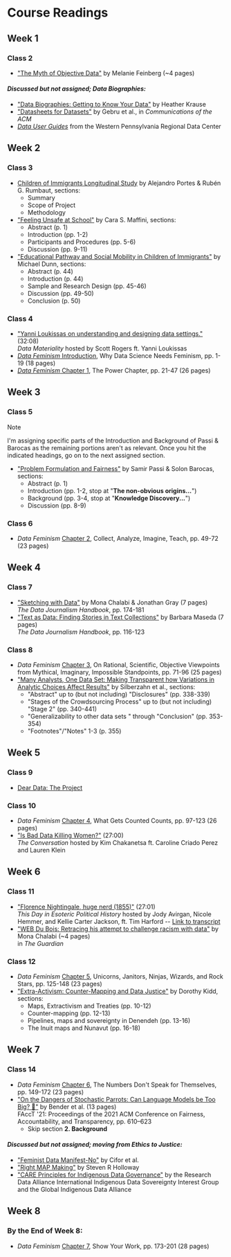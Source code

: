 # Course Readings

## Week 1

### Class 2

- ["The Myth of Objective Data"](https://thereader.mitpress.mit.edu/the-myth-of-objective-data/) by Melanie Feinberg (~4 pages)

#### *Discussed but not assigned; Data Biographies:*

- ["Data Biographies: Getting to Know Your Data"](https://gijn.org/2017/03/27/data-biographies-getting-to-know-your-data/) by Heather Krause
- ["Datasheets for Datasets"](https://doi.org/10.1145/3458723) by Gebru et al., in *Communications of the ACM*
- [*Data User Guides*](https://github.com/rgradeck/Data-User-Guides/blob/master/README.md) from the Western Pennsylvania Regional Data Center

## Week 2

### Class 3

- [Children of Immigrants Longitudinal Study](https://doi.org/10.3886/ICPSR20520.v3) by Alejandro Portes & Rubén G. Rumbaut, sections:
   - Summary
   - Scope of Project
   - Methodology
- ["Feeling Unsafe at School"](https://docs.lib.purdue.edu/jsaaea/vol11/iss1/2/) by Cara S. Maffini, sections:
   - Abstract (p. 1)
   - Introduction (pp. 1-2)
   - Participants and Procedures (pp. 5-6)
   - Discussion (pp. 9-11)
- ["Educational Pathway and Social Mobility in Children of Immigrants"](https://doi.org/10.5539/ies.v12n12p44) by Michael Dunn, sections:
   - Abstract (p. 44)
   - Introduction (p. 44)
   - Sample and Research Design (pp. 45-46)
   - Discussion (pp. 49-50)
   - Conclusion (p. 50)

### Class 4

- ["Yanni Loukissas on understanding and designing data settings."](https://soundcloud.com/bbkvasari/data-materiality-episode-4-yanni-loukissas-on-understanding-and-designing-data-settings) (32:08)  
*Data Materiality* hosted by Scott Rogers ft. Yanni Loukissas
- [*Data Feminism* Introduction](https://data-feminism.mitpress.mit.edu/pub/frfa9szd/release/6), Why Data Science Needs Feminism, pp. 1-19 (18 pages)  
- [*Data Feminism* Chapter 1](https://data-feminism.mitpress.mit.edu/pub/vi8obxh7/release/4), The Power Chapter, pp. 21-47 (26 pages)

## Week 3

### Class 5
> [!NOTE]
> I'm assigning specific parts of the Introduction and Background of Passi & Barocas as the remaining portions aren't as relevant. Once you hit the indicated headings, go on to the next assigned section.
- ["Problem Formulation and Fairness"](https://doi.org/10.1145/3287560.3287567) by Samir Passi & Solon Barocas, sections:
   - Abstract (p. 1)
   - Introduction (pp. 1-2, stop at "**The non-obvious origins...**")
   - Background (pp. 3-4, stop at "**Knowledge Discovery...**")
   - Discussion (pp. 8-9)

### Class 6
- *Data Feminism* [Chapter 2](https://data-feminism.mitpress.mit.edu/pub/ei7cogfn/release/4), Collect, Analyze, Imagine, Teach, pp. 49-72 (23 pages)

## Week 4

### Class 7

- ["Sketching with Data"](https://www.jstor.org/stable/j.ctv1qr6smr.28) by Mona Chalabi & Jonathan Gray (7 pages)  
*The Data Journalism Handbook*, pp. 174-181
- ["Text as Data: Finding Stories in Text Collections"](https://www.jstor.org/stable/j.ctv1qr6smr.20) by Barbara Maseda (7 pages)  
*The Data Journalism Handbook*, pp. 116-123

### Class 8

- *Data Feminism* [Chapter 3](https://data-feminism.mitpress.mit.edu/pub/5evfe9yd/release/5), On Rational, Scientific, Objective Viewpoints from Mythical, Imaginary, Impossible Standpoints, pp. 71-96 (25 pages)
- ["Many Analysts, One Data Set: Making Transparent how Variations in Analytic Choices Affect Results"](https://doi.org/10.1177/2515245917747646) by Silberzahn et al., sections:
   - "Abstract" up to (but not including) "Disclosures" (pp. 338-339)
   - "Stages of the Crowdsourcing Process" up to (but not including) "Stage 2" (pp. 340-441)
   - "Generalizability to other data sets " through "Conclusion" (pp. 353-354)
   - "Footnotes"/"Notes" 1-3 (p. 355)

## Week 5

### Class 9

- [Dear Data: The Project](http://www.dear-data.com/theproject)

### Class 10

- *Data Feminism* [Chapter 4](https://data-feminism.mitpress.mit.edu/pub/h1w0nbqp/release/3), What Gets Counted Counts, pp. 97-123 (26 pages)
- ["Is Bad Data Killing Women?"](https://www.bbc.co.uk/sounds/play/w3csynkn) (27:00)  
*The Conversation* hosted by Kim Chakanetsa ft. Caroline Criado Perez and Lauren Klein

## Week 6

### Class 11

- ["Florence Nightingale, huge nerd (1855)"](https://play.prx.org/listen?uf=https%3A%2F%2Fthisday.feed.electionhistory.show%2F&ge=prx_282_02d1efb3-e4e6-4e3b-bc80-4a768681f41a) (27:01)  
*This Day in Esoteric Political History* hosted by Jody Avirgan, Nicole Hemmer, and Kellie Carter Jackson, ft. Tim Harford -- [Link to transcript](https://docs.google.com/document/d/1GxmWdaqUVxeTnssM1oOs_oPX9TvQqDCgsLEIRy8wH3E/edit?usp=drive_link)
- ["WEB Du Bois: Retracing his attempt to challenge racism with data"](https://www.theguardian.com/world/2017/feb/14/web-du-bois-racism-data-paris-african-americans-jobs) by Mona Chalabi (~4 pages)  
in *The Guardian*

### Class 12


- *Data Feminism* [Chapter 5](https://data-feminism.mitpress.mit.edu/pub/2wu7aft8/release/3), Unicorns, Janitors, Ninjas, Wizards, and Rock Stars, pp. 125-148 (23 pages)
- ["Extra-Activism: Counter-Mapping and Data Justice"](https://repository.usfca.edu/ms/30/) by Dorothy Kidd, sections:
   - Maps, Extractivism and Treaties (pp. 10-12)
   - Counter-mapping (pp. 12-13)
   - Pipelines, maps and sovereignty in Denendeh (pp. 13-16)
   - The Inuit maps and Nunavut (pp. 16-18)

## Week 7

### Class 14

- *Data Feminism* [Chapter 6](https://data-feminism.mitpress.mit.edu/pub/czq9dfs5/release/3), The Numbers Don't Speak for Themselves, pp. 149-172 (23 pages)
- ["On the Dangers of Stochastic Parrots: Can Language Models be Too Big? 🦜"](https://dl.acm.org/doi/10.1145/3442188.3445922) by Bender et al. (13 pages)  
FAccT '21: Proceedings of the 2021 ACM Conference on Fairness, Accountability, and Transparency, pp. 610–623
   - Skip section **2. Background**

#### *Discussed but not assigned; moving from Ethics to Justice:*

- ["Feminist Data Manifest-No"](https://www.manifestno.com/home) by Cifor et al.
- ["Right MAP Making"](https://moodle.kenyon.edu/pluginfile.php/364674/mod_page/content/9/Right%20MAP%20Making.pdf) by Steven R Holloway
- ["CARE Principles for Indigenous Data Governance"](https://www.tomake.com/warehouse/PDF/On_Right_Mapping_Five_Ways.pdf) by the Research Data Alliance International Indigenous Data Sovereignty Interest Group and the Global Indigenous Data Alliance

## Week 8

### By the End of Week 8:

- *Data Feminism* [Chapter 7](https://data-feminism.mitpress.mit.edu/pub/0vgzaln4/release/3), Show Your Work, pp. 173-201 (28 pages)
